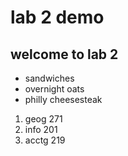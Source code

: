 # lab 2 demo
## welcome to lab 2 

- sandwiches
- overnight oats
- philly cheesesteak 

1. geog 271
2. info 201
3. acctg 219 

